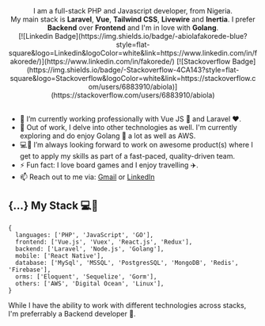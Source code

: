 <!--
**Fakorede/Fakorede** is a ✨ _special_ ✨ repository because its `README.md` (this file) appears on your GitHub profile.

-->

<!-- # Fakorede Abiola -->

<!-- [![Gmail Badge](https://img.shields.io/badge/-abiolafakorede@gmail.com-c14438?style=flat-square&logo=Gmail&logoColor=white&link=mailto:abiolafakorede@gmail.com)](mailto:abiolafakorede@gmail.com) -->

<div align="center">
  I am a full-stack PHP and Javascript developer, from Nigeria.
  <br />
  My main stack is <b>Laravel</b>, <b>Vue</b>, <b>Tailwind CSS</b>, <b>Livewire</b> and <b>Inertia</b>. I prefer <b>Backend</b> over <b>Frontend</b> and I'm in love with <b>Golang</b>.
  <br />
[![Linkedin Badge](https://img.shields.io/badge/-abiolafakorede-blue?style=flat-square&logo=Linkedin&logoColor=white&link=https://www.linkedin.com/in/fakorede/)](https://www.linkedin.com/in/fakorede/)
[![Stackoverflow Badge](https://img.shields.io/badge/-Stackoverflow-4CA143?style=flat-square&logo=Stackoverflow&logoColor=white&link=https://stackoverflow.com/users/6883910/abiola)](https://stackoverflow.com/users/6883910/abiola)
  <br />
  <br />
</div>


<!-- ## Hi 👋🏽,

I am Fakorede Abiola, a graduate of Computer Science 👨🏽‍🎓 and an experienced Fullstack Software Developer 👨🏽‍💻. -->

<!-- ![Fab](https://github.com/Fakorede/Fakorede/blob/master/fab.png "Fakorede Abiola") -->


- 🔭 I’m currently working professionally with Vue JS 💚 and Laravel ❤️.
- 🌱 Out of work, I delve into other technologies as well. I'm currently exploring and do enjoy Golang 💙 a lot as well as AWS.
- 💻👯 I’m always looking forward to work on awesome product(s) where I get to apply my skills as part of a fast-paced, quality-driven team.
- ⚡ Fun fact: I love board games and I enjoy travelling ✈️.
- 📫 Reach out to me via: [Gmail](mailto:abiolafakorede@gmail.com) or [LinkedIn](https://www.linkedin.com/in/fakorede/)

## {...} My Stack 💻🚀

```
{
  languages: ['PHP', 'JavaScript', 'GO'],
  frontend: ['Vue.js', 'Vuex', 'React.js', 'Redux'],
  backend: ['Laravel', 'Node.js', 'Golang'],
  mobile: ['React Native'],
  database: ['MySql', 'MSSQL', 'PostgresSQL', 'MongoDB', 'Redis', 'Firebase'],
  orms: ['Eloquent', 'Sequelize', 'Gorm'],
  others: ['AWS', 'Digital Ocean', 'Linux'],
}
```

While I have the ability to work with different technologies across stacks, I'm preferrably a Backend developer 🚀.
